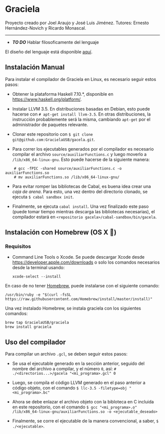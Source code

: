# Graciela

Proyecto creado por Joel Araujo y José Luis Jiménez.
Tutores: Ernesto Hernández-Novich y Ricardo Monascal.

- - -

* ***TO DO*** Hablar filosoficamente del lenguaje

El diseño del lenguaje está disponible [aquí](doc/gacela/diseno.md).

## Instalación Manual

Para instalar el compilador de Graciela en Linux, es necesario seguir estos
pasos:

* Obtener la plataforma Haskell 7.10.*, disponible en
  <https://www.haskell.org/platform/>.

* Instalar LLVM 3.5. En distribuciones basadas en Debian, esto puede hacerse
  con `# apt-get install llvm-3.5`. En otras distribuciones, la instrucción
  probablemente será la misma, cambiando `apt-get` por el administrador de
  paquetes relevante.

* Clonar este repositorio con
  `$ git clone git@github.com:GracielaUSB/gacela.git`.

* Para correr los ejecutables generados por el compilador es necesario compilar
  el archivo `source/auxiliarFunctions.c` y luego moverlo a
  `/lib/x86_64-linux-gnu`. Esto puede hacerse de la siguiente manera:

```
    # gcc -fPIC -shared source/auxiliarFunctions.c -o auxiliarFunctions.so
    # mv auxiliarFunctions.so /lib/x86_64-linux-gnu/
```

* Para evitar romper las bibliotecas de Cabal, es buena idea crear una
  *caja de arena*. Para esto, una vez dentro del directorio clonado, se ejecuta
  `$ cabal sandbox init`.

* Finalmente, se ejecuta `cabal install`. Una vez finalizado este paso (puede
  tomar tiempo mientras descarga las bibliotecas necesarias), el compilador
  estará en `<repositorio gacela>/cabal-sandbox/bin/gacela`.


## Instalación con Homebrew (OS X )

### Requisitos
* Command Line Tools o Xcode. Se puede descargar Xcode desde  <https://developer.apple.com/downloads> o solo los comandos necesarios desde la terminal usando:

      xcode-select --install

En caso de no tener [Homebrew](http://brew.sh), puede instalarse con el siguiente comando:

    /usr/bin/ruby -e "$(curl -fsSL https://raw.githubusercontent.com/Homebrew/install/master/install)"
    
Una vez instalado Homebrew, se instala graciela con los siguientes comandos:

    brew tap GracielaUSB/graciela
    brew install graciela

## Uso del compilador

Para compilar un archivo `.gcl`, se deben seguir estos pasos:

* Se usa el ejecutable generado en la sección anterior, seguido del nombre del
  archivo a compilar, y el número `0`, así:
  `# ./<directorios...>/gacela "<mi_programa>.gcl" 0`

* Luego, se compila el código LLVM generado en el paso anterior a código objeto,
  con el comando `$ llc-3.5 -filetype=obj "<mi_programa>.bc"`

* Ahora se debe enlazar el archivo objeto con la bibloteca en C incluida en este
  repositorio, con el comando
  `$ gcc "<mi_programa>.o" /lib/x86_64-linux-gnu/auxiliarFunctions.so -o <ejecutable_deseado>`

* Finalmente, se corre el ejecutable de la manera convencional, a saber,
  `$ ./<ejecutable>`.
